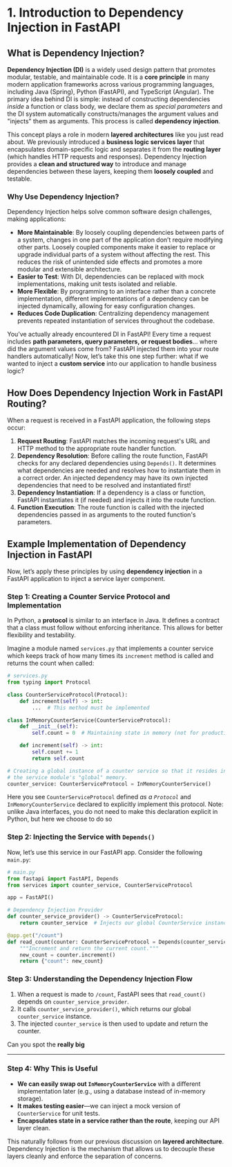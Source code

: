 # 1. Introduction to Dependency Injection in FastAPI

## What is Dependency Injection?

**Dependency Injection (DI)** is a widely used design pattern that promotes modular, testable, and maintainable code. It is a **core principle** in many modern application frameworks across various programming languages, including Java (Spring), Python (FastAPI), and TypeScript (Angular). The primary idea behind DI is simple: instead of constructing dependencies _inside_ a function or class body, we declare them as _special parameters_ and the DI system automatically constructs/manages the argument values and "injects" them as arguments. This process is called **dependency injection**.

This concept plays a role in modern **layered architectures** like you just read about. We previously introduced a **business logic services layer** that encapsulates domain-specific logic and separates it from the **routing layer** (which handles HTTP requests and responses). Dependency Injection provides a **clean and structured way** to introduce and manage dependencies between these layers, keeping them **loosely coupled** and testable.

### Why Use Dependency Injection?

Dependency Injection helps solve common software design challenges, making applications:

- **More Maintainable**: By loosely coupling dependencies between parts of a system, changes in one part of the application don’t require modifying other parts. Loosely coupled components make it easier to replace or upgrade individual parts of a system without affecting the rest. This reduces the risk of unintended side effects and promotes a more modular and extensible architecture.
- **Easier to Test**: With DI, dependencies can be replaced with mock implementations, making unit tests isolated and reliable.
- **More Flexible**: By programming to an interface rather than a concrete implementation, different implementations of a dependency can be injected dynamically, allowing for easy configuration changes.
- **Reduces Code Duplication**: Centralizing dependency management prevents repeated instantiation of services throughout the codebase.

You’ve actually already encountered DI in FastAPI! Every time a request includes **path parameters, query parameters, or request bodies**... where did the argument values come from? FastAPI injected them into your route handlers automatically! Now, let’s take this one step further: what if we wanted to inject a **custom service** into our application to handle business logic?

## How Does Dependency Injection Work in FastAPI Routing?

When a request is received in a FastAPI application, the following steps occur:

1. **Request Routing**: FastAPI matches the incoming request's URL and HTTP method to the appropriate route handler function.
2. **Dependency Resolution**: Before calling the route function, FastAPI checks for any declared dependencies using `Depends()`. It determines what dependencies are needed and resolves how to instantiate them in a correct order. An injected dependency may have its own injected dependencies that need to be resolved and instantiated first!
3. **Dependency Instantiation**: If a dependency is a class or function, FastAPI instantiates it (if needed) and injects it into the route function.
4. **Function Execution**: The route function is called with the injected dependencies passed in as arguments to the routed function's parameters.

## Example Implementation of Dependency Injection in FastAPI

Now, let’s apply these principles by using **dependency injection** in a FastAPI application to inject a service layer component.

### Step 1: Creating a Counter Service Protocol and Implementation

In Python, a **protocol** is similar to an interface in Java. It defines a contract that a class must follow without enforcing inheritance. This allows for better flexibility and testability.

Imagine a module named `services.py` that implements a counter service which keeps track of how many times its `increment` method is called and returns the count when called:

```python
# services.py
from typing import Protocol

class CounterServiceProtocol(Protocol):
    def increment(self) -> int:
        ...  # This method must be implemented

class InMemoryCounterService(CounterServiceProtocol):
    def __init__(self):
        self.count = 0  # Maintaining state in memory (not for production!)

    def increment(self) -> int:
        self.count += 1
        return self.count

# Creating a global instance of a counter service so that it resides in 
# the service module's "global" memory.
counter_service: CounterServiceProtocol = InMemoryCounterService()
```

Here you see `CounterServiceProtocol` defined _as a `Protocol`_ and `InMemoryCounterService` declared to explicitly implement this protocol. Note: unlike Java interfaces, you do not need to make this declaration explicit in Python, but here we choose to do so 

### Step 2: Injecting the Service with `Depends()`

Now, let’s use this service in our FastAPI app. Consider the following `main.py`:

```python
# main.py
from fastapi import FastAPI, Depends
from services import counter_service, CounterServiceProtocol

app = FastAPI()

# Dependency Injection Provider
def counter_service_provider() -> CounterServiceProtocol:
    return counter_service  # Injects our global CounterService instance

@app.get("/count")
def read_count(counter: CounterServiceProtocol = Depends(counter_service_provider)):
    """Increment and return the current count."""
    new_count = counter.increment()
    return {"count": new_count}
```

### Step 3: Understanding the Dependency Injection Flow

1. When a request is made to `/count`, FastAPI sees that `read_count()` depends on `counter_service_provider`.
2. It calls `counter_service_provider()`, which returns our global `counter_service` instance.
3. The injected `counter_service` is then used to update and return the counter.

Can you spot the **really big** 

---

### Step 4: Why This is Useful

- **We can easily swap out `InMemoryCounterService`** with a different implementation later (e.g., using a database instead of in-memory storage).
- **It makes testing easier**—we can inject a mock version of `CounterService` for unit tests.
- **Encapsulates state in a service rather than the route**, keeping our API layer clean.

This naturally follows from our previous discussion on **layered architecture**. Dependency Injection is the mechanism that allows us to decouple these layers cleanly and enforce the separation of concerns.

